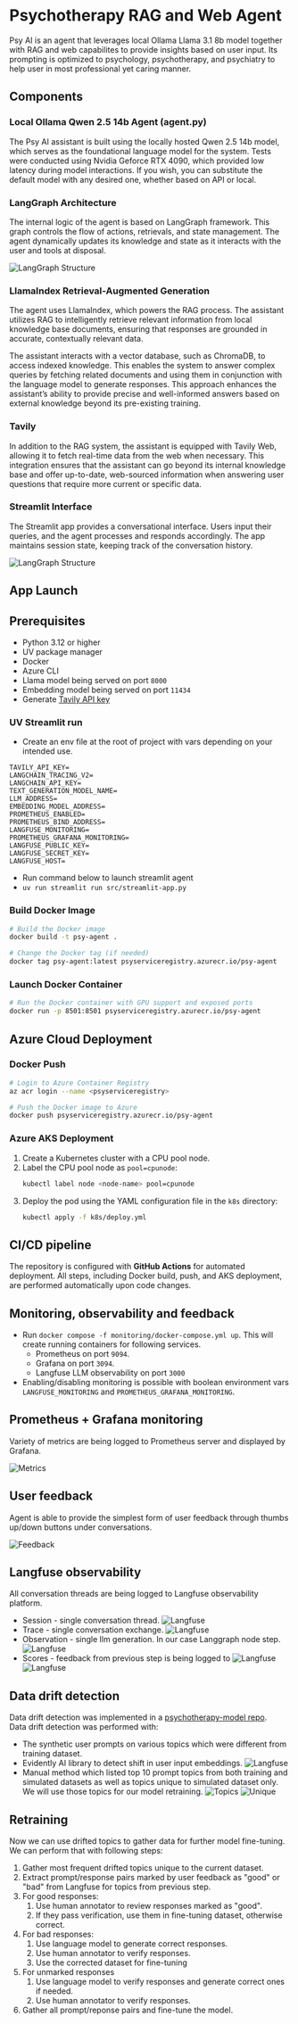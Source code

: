 # Psychotherapy RAG and Web Agent

Psy AI is an agent that leverages local Ollama Llama 3.1 8b model together with RAG and web capabilites to provide insights based on user input. Its prompting is optimized to psychology, psychotherapy, and psychiatry to help user in most professional yet caring manner.

## Components

### Local Ollama Qwen 2.5 14b Agent (agent.py)
The Psy AI assistant is built using the locally hosted Qwen 2.5 14b model, which serves as the foundational language model for the system. Tests were conducted using Nvidia Geforce RTX 4090, which provided low latency during model interactions. If you wish, you can substitute the default model with any desired one, whether based on API or local.

### LangGraph Architecture

The internal logic of the agent is based on LangGraph framework. This graph controls the flow of actions, retrievals, and state management. The agent dynamically updates its knowledge and state as it interacts with the user and tools at disposal.

![LangGraph Structure](images/graph.png)

### LlamaIndex Retrieval-Augmented Generation
The agent uses LlamaIndex, which powers the RAG process. The assistant utilizes RAG to intelligently retrieve relevant information from local knowledge base documents, ensuring that responses are grounded in accurate, contextually relevant data.

The assistant interacts with a vector database, such as ChromaDB, to access indexed knowledge. This enables the system to answer complex queries by fetching related documents and using them in conjunction with the language model to generate responses. This approach enhances the assistant’s ability to provide precise and well-informed answers based on external knowledge beyond its pre-existing training.

### Tavily
In addition to the RAG system, the assistant is equipped with Tavily Web, allowing it to fetch real-time data from the web when necessary. This integration ensures that the assistant can go beyond its internal knowledge base and offer up-to-date, web-sourced information when answering user questions that require more current or specific data.

### Streamlit Interface

The Streamlit app provides a conversational interface. Users input their queries, and the agent processes and responds accordingly. The app maintains session state, keeping track of the conversation history.

![LangGraph Structure](images/UI.png)

## App Launch

## Prerequisites
- Python 3.12 or higher
- UV package manager
- Docker
- Azure CLI
- Llama model being served on port `8000`
- Embedding model being served on port `11434`
- Generate [Tavily API key](https://app.tavily.com/)

### UV Streamlit run
- Create an env file at the root of project with vars depending on your intended use.
```
TAVILY_API_KEY=
LANGCHAIN_TRACING_V2=
LANGCHAIN_API_KEY=
TEXT_GENERATION_MODEL_NAME=
LLM_ADDRESS=
EMBEDDING_MODEL_ADDRESS=
PROMETHEUS_ENABLED=
PROMETHEUS_BIND_ADDRESS=
LANGFUSE_MONITORING=
PROMETHEUS_GRAFANA_MONITORING=
LANGFUSE_PUBLIC_KEY=
LANGFUSE_SECRET_KEY=
LANGFUSE_HOST=
```
- Run command below to launch streamlit agent
- `uv run streamlit run src/streamlit-app.py`

### Build Docker Image
```bash
# Build the Docker image
docker build -t psy-agent .

# Change the Docker tag (if needed)
docker tag psy-agent:latest psyserviceregistry.azurecr.io/psy-agent
```

### Launch Docker Container
```bash
# Run the Docker container with GPU support and exposed ports
docker run -p 8501:8501 psyserviceregistry.azurecr.io/psy-agent
```

## Azure Cloud Deployment

### Docker Push
```bash
# Login to Azure Container Registry
az acr login --name <psyserviceregistry>

# Push the Docker image to Azure
docker push psyserviceregistry.azurecr.io/psy-agent
```

### Azure AKS Deployment
1. Create a Kubernetes cluster with a CPU pool node.
1. Label the CPU pool node as `pool=cpunode`:
   ```bash
   kubectl label node <node-name> pool=cpunode
   ```
1. Deploy the pod using the YAML configuration file in the `k8s` directory:
   ```bash
   kubectl apply -f k8s/deploy.yml
   ```

## CI/CD pipeline
The repository is configured with **GitHub Actions** for automated deployment. All steps, including Docker build, push, and AKS deployment, are performed automatically upon code changes.

## Monitoring, observability and feedback
- Run `docker compose -f monitoring/docker-compose.yml up`. This will create running containers for following services.
   - Prometheus on port `9094`. 
   - Grafana on port `3094`.
   - Langfuse LLM observability on port `3000`
- Enabling/disabling monitoring is possible with boolean environment vars `LANGFUSE_MONITORING` and `PROMETHEUS_GRAFANA_MONITORING`.

## Prometheus + Grafana monitoring
Variety of metrics are being logged to Prometheus server and displayed by Grafana.

![Metrics](images/metrics.png)

## User feedback
Agent is able to provide the simplest form of user feedback through thumbs up/down buttons under conversations.

![Feedback](images/feedback.png)

## Langfuse observability
All conversation threads are being logged to Langfuse observability platform.
- Session - single conversation thread.
![Langfuse](images/langfuse_session.png)
- Trace - single conversation exchange.
![Langfuse](images/langfuse_traces.png)
- Observation - single llm generation. In our case Langgraph node step.
![Langfuse](images/langfuse_observation.png)
- Scores - feedback from previous step is being logged to 
![Langfuse](images/langfuse_feedback.png) ![Langfuse](images/langfuse_feedback2.png)

## Data drift detection
Data drift detection was implemented in a [psychotherapy-model repo](https://github.com/vitaliy-sharandin/psychotherapy-model/tree/main/src/drift-detection).<br>
Data drift detection was performed with: 
- The synthetic user prompts on various topics which were different from training dataset.
- Evidently AI library to detect shift in user input embeddings.
![Langfuse](images/drift.png)
- Manual method which listed top 10 prompt topics from both training and simulated datasets as well as topics unique to simulated dataset only. We will use those topics for our model retraining.
![Topics](images/topics_drift.png)
![Unique](images/unique_drift.png)

## Retraining
Now we can use drifted topics to gather data for further model fine-tuning. We can perform that with following steps:<br>
1. Gather most frequent drifted topics unique to the current dataset.
1. Extract prompt/response pairs marked by user feedback as "good" or "bad" from Langfuse for topics from previous step.
1. For good responses:
   1. Use human annotator to review responses marked as "good".
   1. If they pass verification, use them in fine-tuning dataset, otherwise correct.
1. For bad responses:
   1. Use language model to generate correct responses.
   1. Use human annotator to verify responses.
   1. Use the corrected dataset for fine-tuning
1. For unmarked responses
   1. Use language model to verify responses and generate correct ones if needed.
   1. Use human annotator to verify responses.
1. Gather all prompt/reponse pairs and fine-tune the model.